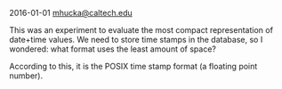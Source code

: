 2016-01-01 <mhucka@caltech.edu>

This was an experiment to evaluate the most compact representation of date+time values.  We need to store time stamps in the database, so I wondered: what format uses the least amount of space?

According to this, it is the POSIX time stamp format (a floating point number).
